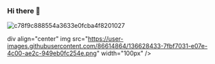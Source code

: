 ### Hi there 👋

![c78f9c888554a3633e0fcba4f8201027](https://user-images.githubusercontent.com/86614864/136628433-7fbf7031-e07e-4c00-ae2c-949eb0fc254e.png)


div align="center"
img src="https://user-images.githubusercontent.com/86614864/136628433-7fbf7031-e07e-4c00-ae2c-949eb0fc254e.png" width="100px" />
</div>
